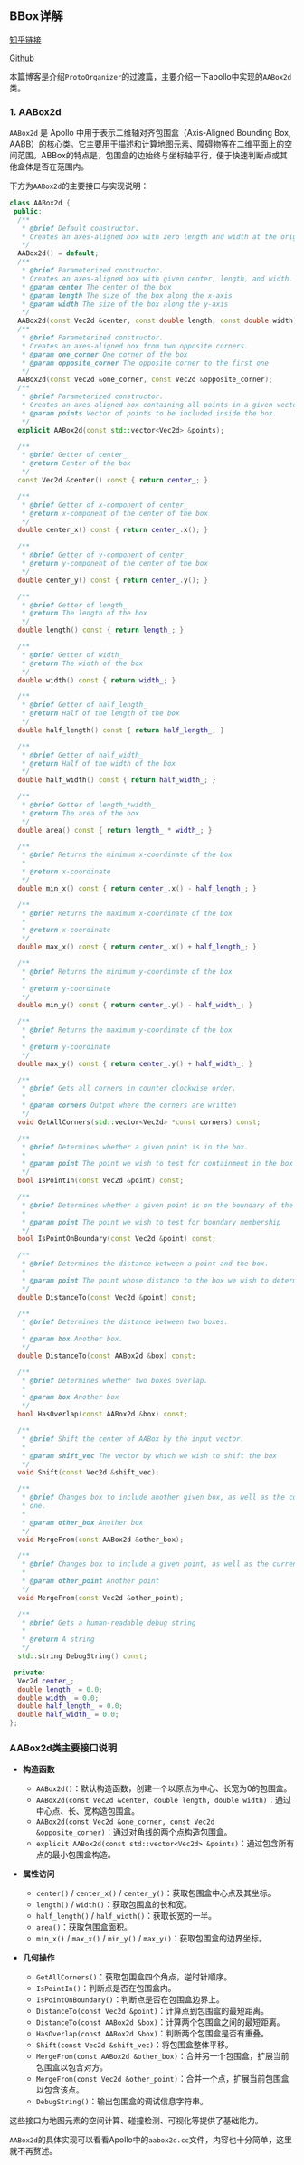 <!--
 * @Author: LOTEAT
 * @Date: 2025-07-07 10:35:57
-->
## BBox详解

[知乎链接]()

[Github]()

本篇博客是介绍`ProtoOrganizer`的过渡篇，主要介绍一下apollo中实现的`AABox2d`类。

### 1. AABox2d

`AABox2d` 是 Apollo 中用于表示二维轴对齐包围盒（Axis-Aligned Bounding Box, AABB）的核心类。它主要用于描述和计算地图元素、障碍物等在二维平面上的空间范围。ABBox的特点是，包围盒的边始终与坐标轴平行，便于快速判断点或其他盒体是否在范围内。


下方为`AABox2d`的主要接口与实现说明：

```cpp
class AABox2d {
 public:
  /**
   * @brief Default constructor.
   * Creates an axes-aligned box with zero length and width at the origin.
   */
  AABox2d() = default;
  /**
   * @brief Parameterized constructor.
   * Creates an axes-aligned box with given center, length, and width.
   * @param center The center of the box
   * @param length The size of the box along the x-axis
   * @param width The size of the box along the y-axis
   */
  AABox2d(const Vec2d &center, const double length, const double width);
  /**
   * @brief Parameterized constructor.
   * Creates an axes-aligned box from two opposite corners.
   * @param one_corner One corner of the box
   * @param opposite_corner The opposite corner to the first one
   */
  AABox2d(const Vec2d &one_corner, const Vec2d &opposite_corner);
  /**
   * @brief Parameterized constructor.
   * Creates an axes-aligned box containing all points in a given vector.
   * @param points Vector of points to be included inside the box.
   */
  explicit AABox2d(const std::vector<Vec2d> &points);

  /**
   * @brief Getter of center_
   * @return Center of the box
   */
  const Vec2d &center() const { return center_; }

  /**
   * @brief Getter of x-component of center_
   * @return x-component of the center of the box
   */
  double center_x() const { return center_.x(); }

  /**
   * @brief Getter of y-component of center_
   * @return y-component of the center of the box
   */
  double center_y() const { return center_.y(); }

  /**
   * @brief Getter of length_
   * @return The length of the box
   */
  double length() const { return length_; }

  /**
   * @brief Getter of width_
   * @return The width of the box
   */
  double width() const { return width_; }

  /**
   * @brief Getter of half_length_
   * @return Half of the length of the box
   */
  double half_length() const { return half_length_; }

  /**
   * @brief Getter of half_width_
   * @return Half of the width of the box
   */
  double half_width() const { return half_width_; }

  /**
   * @brief Getter of length_*width_
   * @return The area of the box
   */
  double area() const { return length_ * width_; }

  /**
   * @brief Returns the minimum x-coordinate of the box
   *
   * @return x-coordinate
   */
  double min_x() const { return center_.x() - half_length_; }

  /**
   * @brief Returns the maximum x-coordinate of the box
   *
   * @return x-coordinate
   */
  double max_x() const { return center_.x() + half_length_; }

  /**
   * @brief Returns the minimum y-coordinate of the box
   *
   * @return y-coordinate
   */
  double min_y() const { return center_.y() - half_width_; }

  /**
   * @brief Returns the maximum y-coordinate of the box
   *
   * @return y-coordinate
   */
  double max_y() const { return center_.y() + half_width_; }

  /**
   * @brief Gets all corners in counter clockwise order.
   *
   * @param corners Output where the corners are written
   */
  void GetAllCorners(std::vector<Vec2d> *const corners) const;

  /**
   * @brief Determines whether a given point is in the box.
   *
   * @param point The point we wish to test for containment in the box
   */
  bool IsPointIn(const Vec2d &point) const;

  /**
   * @brief Determines whether a given point is on the boundary of the box.
   *
   * @param point The point we wish to test for boundary membership
   */
  bool IsPointOnBoundary(const Vec2d &point) const;

  /**
   * @brief Determines the distance between a point and the box.
   *
   * @param point The point whose distance to the box we wish to determine.
   */
  double DistanceTo(const Vec2d &point) const;

  /**
   * @brief Determines the distance between two boxes.
   *
   * @param box Another box.
   */
  double DistanceTo(const AABox2d &box) const;

  /**
   * @brief Determines whether two boxes overlap.
   *
   * @param box Another box
   */
  bool HasOverlap(const AABox2d &box) const;

  /**
   * @brief Shift the center of AABox by the input vector.
   *
   * @param shift_vec The vector by which we wish to shift the box
   */
  void Shift(const Vec2d &shift_vec);

  /**
   * @brief Changes box to include another given box, as well as the current
   * one.
   *
   * @param other_box Another box
   */
  void MergeFrom(const AABox2d &other_box);

  /**
   * @brief Changes box to include a given point, as well as the current box.
   *
   * @param other_point Another point
   */
  void MergeFrom(const Vec2d &other_point);

  /**
   * @brief Gets a human-readable debug string
   *
   * @return A string
   */
  std::string DebugString() const;

 private:
  Vec2d center_;
  double length_ = 0.0;
  double width_ = 0.0;
  double half_length_ = 0.0;
  double half_width_ = 0.0;
};
```

### AABox2d类主要接口说明

- **构造函数**
  - `AABox2d()`：默认构造函数，创建一个以原点为中心、长宽为0的包围盒。
  - `AABox2d(const Vec2d &center, double length, double width)`：通过中心点、长、宽构造包围盒。
  - `AABox2d(const Vec2d &one_corner, const Vec2d &opposite_corner)`：通过对角线的两个点构造包围盒。
  - `explicit AABox2d(const std::vector<Vec2d> &points)`：通过包含所有点的最小包围盒构造。

- **属性访问**
  - `center()` / `center_x()` / `center_y()`：获取包围盒中心点及其坐标。
  - `length()` / `width()`：获取包围盒的长和宽。
  - `half_length()` / `half_width()`：获取长宽的一半。
  - `area()`：获取包围盒面积。
  - `min_x()` / `max_x()` / `min_y()` / `max_y()`：获取包围盒的边界坐标。

- **几何操作**
  - `GetAllCorners()`：获取包围盒四个角点，逆时针顺序。
  - `IsPointIn()`：判断点是否在包围盒内。
  - `IsPointOnBoundary()`：判断点是否在包围盒边界上。
  - `DistanceTo(const Vec2d &point)`：计算点到包围盒的最短距离。
  - `DistanceTo(const AABox2d &box)`：计算两个包围盒之间的最短距离。
  - `HasOverlap(const AABox2d &box)`：判断两个包围盒是否有重叠。
  - `Shift(const Vec2d &shift_vec)`：将包围盒整体平移。
  - `MergeFrom(const AABox2d &other_box)`：合并另一个包围盒，扩展当前包围盒以包含对方。
  - `MergeFrom(const Vec2d &other_point)`：合并一个点，扩展当前包围盒以包含该点。
  - `DebugString()`：输出包围盒的调试信息字符串。

这些接口为地图元素的空间计算、碰撞检测、可视化等提供了基础能力。

`AABox2d`的具体实现可以看看Apollo中的`aabox2d.cc`文件，内容也十分简单，这里就不再赘述。
